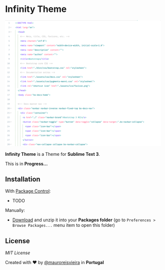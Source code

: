 # Infinity Theme

![Image of Infinity for Sublime Text](assets/images/sublime/html.png)

**Infinity Theme** is a Theme for **Sublime Text 3**.

This is in **Progress...**

## Installation

With [Package Control](https://packagecontrol.io/):

- TODO

Manually:

 - [Download](https://codeload.github.com/maurovieirareis/infinity-sublime-theme/zip/master) and unzip it into your **Packages folder** (go to `Preferences > Browse Packages...` menu item to open this folder)

## License

_MIT License_

Created with ♥ by [@mauroreisvieira](https://twitter.com/mauroreisvieira) in **Portugal**
